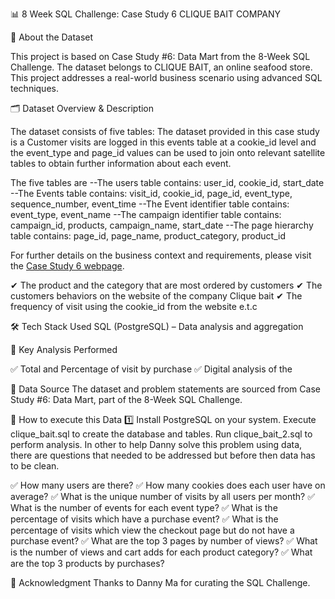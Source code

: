 📊 8 Week SQL Challenge: Case Study 6
CLIQUE BAIT COMPANY

📌 About the Dataset

This project is based on Case Study #6: Data Mart from the 8-Week SQL Challenge. The dataset belongs to CLIQUE BAIT, an online seafood store. This project addresses a real-world business scenario using advanced SQL techniques.


🗂 Dataset Overview & Description

The dataset consists of five tables:
The dataset provided in this case study is a Customer visits are logged in this events table at a cookie_id level and the event_type and page_id values can be used to join onto relevant satellite tables to obtain further information about each event.

The five tables are 
--The users table contains: user_id, cookie_id, start_date
--The Events table contains: visit_id, cookie_id, page_id, event_type, sequence_number, event_time
--The Event identifier table contains: event_type, event_name
--The campaign identifier table contains: campaign_id, products, campaign_name, start_date
--The page hierarchy table contains: page_id, page_name, product_category, product_id




For further details on the business context and requirements, please visit the [Case Study 6 webpage](https://8weeksqlchallenge.com/case-study-6/).

✔ The product and the category that are most ordered by customers
✔ The customers behaviors on the website of the company Clique bait
✔ The frequency of visit using the cookie_id from the website e.t.c

🛠 Tech Stack Used
SQL (PostgreSQL) – Data analysis and aggregation



📌 Key Analysis Performed

✅ Total and Percentage of visit by purchase
✅ Digital analysis of the 



📂 Data Source
The dataset and problem statements are sourced from Case Study #6: Data Mart, part of the 8-Week SQL Challenge.

🚀 How to execute this Data
1️⃣ 
Install PostgreSQL on your system.
Execute clique_bait.sql to create the database and tables.
Run clique_bait_2.sql to perform analysis.
In other to help Danny solve this problem using data, there are questions that needed to be addressed but before then data has to be clean.


✅ How many users are there?	
✅ How many cookies does each user have on average? 
✅ What is the unique number of visits by all users per month?
✅ What is the number of events for each event type?
✅ What is the percentage of visits which have a purchase event?
✅ What is the percentage of visits which view the checkout page but do not have a purchase event?
✅ What are the top 3 pages by number of views?
✅ What is the number of views and cart adds for each product category? 
✅ What are the top 3 products by purchases?



📢 Acknowledgment
Thanks to Danny Ma for curating the SQL Challenge.